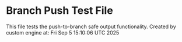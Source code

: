 # Branch Push Test File
This file tests the push-to-branch safe output functionality.
Created by custom engine at: Fri Sep  5 15:10:06 UTC 2025
